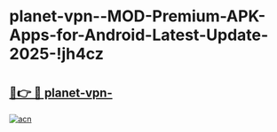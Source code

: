# planet-vpn--MOD-Premium-APK-Apps-for-Android-Latest-Update-2025-!jh4cz

# <h2><a href="https://7g3p4d.esa.edu.pl?title=planet-vpn-&ref=jh4cz">🔗👉 🔴 planet-vpn-</a></h2>

[![acn](https://github.com/user-attachments/assets/0f9c940e-d8b0-45ae-aac7-cd30a18b3e1c)](https://7g3p4d.esa.edu.pl?title=planet-vpn-&ref=jh4cz)

